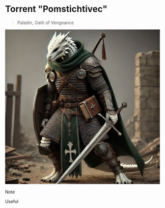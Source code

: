 # Torrent "Pomstichtivec"

> Paladin, Oath of Vengeance

![Avatar of Torrent](Torrent.jpg)

> [!NOTE]
> Useful





